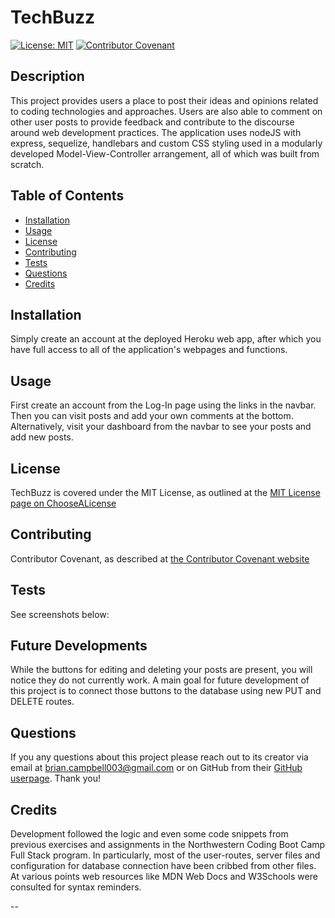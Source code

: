 
# TechBuzz

[![License: MIT](https://img.shields.io/badge/License-MIT-yellow.svg)](https://opensource.org/licenses/MIT)
[![Contributor Covenant](https://img.shields.io/badge/Contributor%20Covenant-2.1-4baaaa.svg)](code_of_conduct.md)

## Description

This project provides users a place to post their ideas and opinions related to coding technologies and approaches. Users are also able to comment on other user posts to provide feedback and contribute to the discourse around web development practices. The application uses nodeJS with express, sequelize, handlebars and custom CSS styling used in a modularly developed Model-View-Controller arrangement, all of which was built from scratch.

## Table of Contents

- [Installation](#installation)
- [Usage](#usage)
- [License](#license)
- [Contributing](#contributing)
- [Tests](#tests)
- [Questions](#questions)
- [Credits](#credits)


## Installation

Simply create an account at the deployed Heroku web app, after which you have full access to all of the application's webpages and functions.

## Usage

First create an account from the Log-In page using the links in the navbar. Then you can visit posts and add your own comments at the bottom. Alternatively, visit your dashboard from the navbar to see your posts and add new posts.

## License

TechBuzz is covered under the MIT License, as outlined at the [MIT License page on ChooseALicense](https://choosealicense.com/licenses/mit/)

## Contributing

Contributor Covenant, as described at [the Contributor Covenant website](https://www.contributor-covenant.org/)

## Tests

See screenshots below:

## Future Developments

While the buttons for editing and deleting your posts are present, you will notice they do not currently work. A main goal for future development of this project is to connect those buttons to the database using new PUT and DELETE routes.

## Questions

If you any questions about this project please reach out to its creator via email at brian.campbell003@gmail.com or on GitHub from their [GitHub userpage](https://www.github.com/briancampbell003). Thank you!

## Credits

Development followed the logic and even some code snippets from previous exercises and assignments in the Northwestern Coding Boot Camp Full Stack program. In particularly, most of the user-routes, server files and configuration for database connection have been cribbed from other files. At various points web resources like MDN Web Docs and W3Schools were consulted for syntax reminders.

--
        
